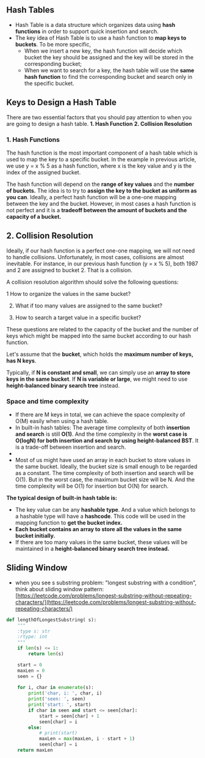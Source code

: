 ## Hash Tables
- Hash Table is a data structure which organizes data using **hash functions** in order to support quick insertion and search.
- The key idea of Hash Table is to use a hash function to **map keys to buckets**. To be more specific,
  - When we insert a new key, the hash function will decide which bucket the key should be assigned and the key will be stored in the corresponding bucket;
  - When we want to search for a key, the hash table will use the **same hash function** to find the corresponding bucket and search only in the specific bucket.

## Keys to Design a Hash Table
There are two essential factors that you should pay attention to when you are going to design a hash table.
**1. Hash Function**
**2. Collision Resolution**

### 1. Hash Functions
The hash function is the most important component of a hash table which is used to map the key to a specific bucket. In the example in previous article, we use y = x % 5 as a hash function, where x is the key value and y is the index of the assigned bucket.

The hash function will depend on the **range of key values** and the **number of buckets.** The idea is to try to **assign the key to the bucket as uniform as you can**. Ideally, a perfect hash function will be a one-one mapping between the key and the bucket. However, in most cases a hash function is not perfect and it is a **tradeoff between the amount of buckets and the capacity of a bucket.**

## 2. Collision Resolution
Ideally, if our hash function is a perfect one-one mapping, we will not need to handle collisions. Unfortunately, in most cases, collisions are almost inevitable. For instance, in our previous hash function (y = x % 5), both 1987 and 2 are assigned to bucket 2. That is a collision.

A collision resolution algorithm should solve the following questions:

1 How to organize the values in the same bucket?

2. What if too many values are assigned to the same bucket?

4. How to search a target value in a specific bucket?

These questions are related to the capacity of the bucket and the number of keys which might be mapped into the same bucket according to our hash function.

Let's assume that the **bucket**, which holds the **maximum number of keys, has N keys**.

Typically, if **N is constant and small**, we can simply use an **array to store keys in the same bucket**. If **N is variable or large**, we might need to use **height-balanced binary search tree** instead.

### Space and time complexity
- If there are M keys in total, we can achieve the space complexity of O(M) easily when using a hash table.
- In built-in hash tables: The average time complexity of both **insertion and search** is still **O(1)**. And the time complexity in the **worst case is O(logN) for both insertion and search by using height-balanced BST**. It is a trade-off between insertion and search.
- 
- Most of us might have used an array in each bucket to store values in the same bucket. Ideally, the bucket size is small enough to be regarded as a constant. The time complexity of both insertion and search will be O(1). But in the worst case, the maximum bucket size will be N. And the time complexity will be O(1) for insertion but O(N) for search.


**The typical design of built-in hash table is:**

- The key value can be any **hashable type**. And a value which belongs to a hashable type will have a **hashcode**. This code will be used in the mapping function to **get the bucket index.**
- **Each bucket contains an array to store all the values in the same bucket initially.**
- If there are too many values in the same bucket, these values will be maintained in a **height-balanced binary search tree instead.**


## Sliding Window
- when you see s substring problem: "longest substring with a condition", think about sliding window pattern: [https://leetcode.com/problems/longest-substring-without-repeating-characters/](https://leetcode.com/problems/longest-substring-without-repeating-characters/)

```py
def lengthOfLongestSubstring( s):
    """
    :type s: str
    :rtype: int
    """
    if len(s) <= 1:
        return len(s)

    start = 0
    maxLen = 0
    seen = {}
    
    for i, char in enumerate(s):
        print('char, i: ', char, i)
        print('seen: ', seen)
        print('start: ', start)
        if char in seen and start <= seen[char]:
            start = seen[char] + 1
            seen[char] = i
        else:
            # print(start)
            maxLen = max(maxLen, i - start + 1)
            seen[char] = i
    return maxLen
        
```
